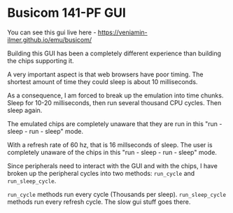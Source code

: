 # Busicom 141-PF GUI

You can see this gui live here - https://veniamin-ilmer.github.io/emu/busicom/

Building this GUI has been a completely different experience than building the chips supporting it.

A very important aspect is that web browsers have poor timing. The shortest amount of time they could sleep is about 10 milliseconds.

As a consequence, I am forced to break up the emulation into time chunks. Sleep for 10-20 milliseconds, then run several thousand CPU cycles. Then sleep again.

The emulated chips are completely unaware that they are run in this "run - sleep - run - sleep" mode.

With a refresh rate of 60 hz, that is 16 millseconds of sleep. The user is completely unaware of the chips in this "run - sleep - run - sleep" mode.

Since peripherals need to interact with the GUI and with the chips, I have broken up the peripheral cycles into two methods: `run_cycle` and `run_sleep_cycle`.

`run_cycle` methods run every cycle (Thousands per sleep). `run_sleep_cycle` methods run every refresh cycle. The slow gui stuff goes there.
